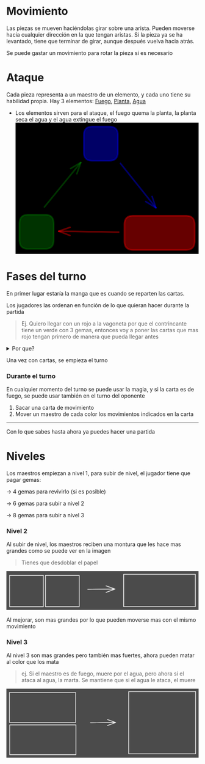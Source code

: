 # Movimiento

Las piezas se mueven haciéndolas girar sobre una arista.
Pueden moverse hacia cualquier dirección en la que tengan aristas.
Si la pieza ya se ha levantado, tiene que terminar de girar, aunque después vuelva hacia atrás.

Se puede gastar un movimiento para rotar la pieza si es necesario


# Ataque

Cada pieza representa a un maestro de un elemento, y cada uno tiene su habilidad propia. 
Hay 3 elementos: [Fuego](Español/Elementos/Fuego.md), [Planta](Español/Elementos/Planta.md), [Agua](Español/Elementos/Agua.md)

-  Los elementos sirven para el ataque, el fuego quema la planta, la planta seca el agua y el agua extingue el fuego
![](Excalidraw/Drawing%202022-11-23%2012.14.33.excalidraw.svg)

# Fases del turno

En primer lugar estaría la manga que es cuando se reparten las cartas. 

Los jugadores las ordenan en función de lo que quieran hacer durante la partida

> Ej. Quiero llegar con un rojo a la vagoneta por que el contrincante tiene un verde con 3 gemas, entonces voy a poner las cartas que mas rojo tengan primero de manera que pueda llegar antes


<details>
<summary>Por que?</summary>
Ordenar las cartas sirve para que los turnos sean mas rápidos por que las opciones están mas limitadas
</details>

Una vez con cartas, se empieza el turno

### Durante el turno

En cualquier momento del turno se puede usar la magia, y si la carta es de fuego, se puede usar también en el turno del oponente

1. Sacar una carta de movimiento
2. Mover un maestro de cada color los movimientos indicados en la carta

---
Con lo que sabes hasta ahora ya puedes hacer una partida

# Niveles
Los maestros empiezan a nivel 1, para subir de nivel, el jugador tiene que pagar gemas:

 -> 4 gemas para revivirlo (si es posible)
 
 -> 6 gemas para subir a nivel 2
 
 -> 8 gemas para subir a nivel 3
 

### Nivel 2

Al subir de nivel, los maestros reciben una montura que les hace mas grandes como se puede ver en la imagen

> Tienes que desdoblar el papel

![Mejora de un maestro de nivel 1 a nivel 2](Excalidraw/MejoraMaestro2.excalidraw.svg)

Al mejorar, son mas grandes por lo que pueden moverse mas con el mismo movimiento


### Nivel 3

Al nivel 3 son mas grandes pero también mas fuertes, ahora pueden matar al color que los mata

> ej. Si el maestro es de fuego, muere por el agua, pero ahora si el ataca al agua, la marta. Se mantiene que si el agua le ataca, el muere

![Mejora de nivel 2 a nivel 3](Excalidraw/MejoraMaestro3.excalidraw.svg)

<!--
# Hechizos

Los jugadores pueden acceder a la magia de distintas formas:


### Hechizos invocados por los jugadores

Las cartas están para para todos, se pueden gastar en su turno.( Se puede pagar mas para gastar una carta fuera de su turno).
Se sacan del mazo 3 cartas que se ponen visibles encima de la mesa, los jugadores pueden usarlas y se van reponiendo.



### Hechizos invocados por los mestros

Otra forma es usando a los maestros, tienen un hechizo en una de sus caras de manera que cuando esa cara este visible, puedes activar el hechizo.
Lo normal seria que los jugadores pueden  activar el hechizo aunque el maestro no sea de su equipo. Pero si quieres cambiar eso, puedes.

El maestro no se puede hacer daño a si mismo a no ser que el hechizo lo exija
 >ej. si el hechizo permite matar a un maestro, no puede matarse a si mismo. Pero si el hechizo requiere que el maestro se inmole, es ese caso muere.

Tienes todos los hechizos [aquí](Español/Hechizos.md)

-->